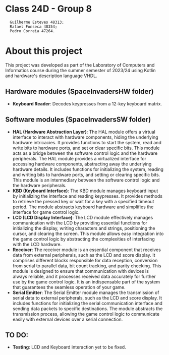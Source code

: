 # Class 24D - Group 8
      Guilherme Esteves 48313;
      Rafael Fonseca 48354;
      Pedro Correia 47264.

# About this project

This project was developed as part of the Laboratory of Computers and Informatics course during the summer semester of 2023/24 using Kotlin and hardware's description language VHDL.

## Hardware modules (SpaceInvadersHW folder)

- **Keyboard Reader**: Decodes keypresses from a 12-key keyboard matrix.

## Software modules (SpaceInvadersSW folder)

- **HAL (Hardware Abstraction Layer)**: The HAL module offers a virtual interface to interact with hardware components, hiding the underlying hardware intricacies. It provides functions to start the system, read and write bits to hardware ports, and set or clear specific bits. This module acts as a bridge between the software control logic and the hardware peripherals. The HAL module provides a virtualized interface for accessing hardware components, abstracting away the underlying hardware details. It includes functions for initializing the system, reading and writing bits to hardware ports, and setting or clearing specific bits. This module is an intermediary between the software control logic and the hardware peripherals.
-  **KBD (Keyboard Interface)**: The KBD module manages keyboard input by initializing the interface and reading keypresses. It provides methods to retrieve the pressed key or wait for a key with a specified timeout period. The module abstracts keyboard hardware and simplifies the interface for game control logic.
-  **LCD (LCD Display Interface)**: The LCD module effectively manages communication with the LCD by providing essential functions for initializing the display, writing characters and strings, positioning the cursor, and clearing the screen. This module allows easy integration into the game control logic by abstracting the complexities of interfacing with the LCD hardware.
-  **Receiver**: The receiver module is an essential component that receives data from external peripherals, such as the LCD and score display. It comprises different blocks responsible for data reception, conversion from serial to parallel data, bit count tracking, and parity checking. This module is designed to ensure that communication with devices is always reliable, and it processes received data accurately for further use by the game control logic. It is an indispensable part of the system that guarantees the seamless operation of your game.
-  **Serial Emitter**: The Serial Emitter module manages the transmission of serial data to external peripherals, such as the LCD and score display. It includes functions for initializing the serial communication interface and sending data packets to specific destinations. The module abstracts the transmission process, allowing the game control logic to communicate easily with external devices over a serial connection.

## TO DO:
- **Testing**: LCD and Keyboard interaction yet to be fixed.
